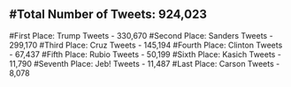 #Total Number of Tweets: 924,023 
---
#First Place: Trump Tweets - 330,670
#Second Place: Sanders Tweets - 299,170
#Third Place: Cruz Tweets - 145,194
#Fourth Place: Clinton Tweets - 67,437
#Fifth Place: Rubio Tweets - 50,199
#Sixth Place: Kasich Tweets - 11,790
#Seventh Place: Jeb! Tweets - 11,487
#Last Place: Carson Tweets - 8,078
